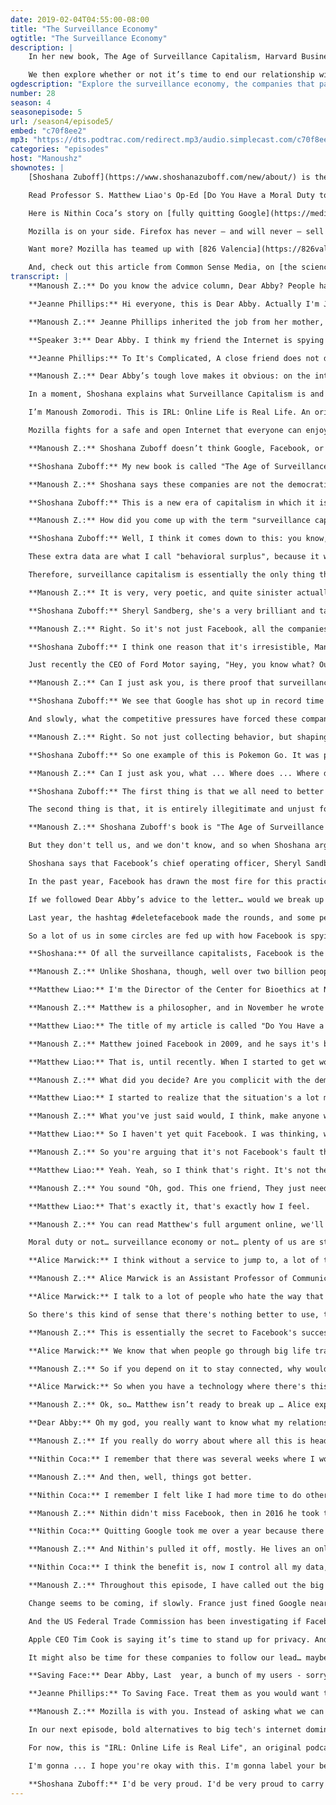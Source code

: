 ```yaml
---
date: 2019-02-04T04:55:00-08:00
title: "The Surveillance Economy"
ogtitle: "The Surveillance Economy"
description: |
    In her new book, The Age of Surveillance Capitalism, Harvard Business School’s [Shoshana Zuboff](https://twitter.com/shoshanazuboff/) argues that tech companies — like Google and Facebook — collect so much personal data for profit, that they’re changing the fundamentals of our economy and way of life. And now these companies are learning to shape our behavior to better serve their business goals. Shoshana joins [Manoush Zomorodi](https://twitter.com/manoushz/) to explain what this all means for us.

    We then explore whether or not it’s time to end our relationship with corporate spies. OG advice columnist [Dear Abby](https://twitter.com/dearabby/) gives us some tips to start with. We chat with philosopher [S. Matthew Liao](https://twitter.com/smatthewliao/). He asks if we have a moral duty to quit Facebook. [Alice Marwick](https://twitter.com/alicetiara/) explains why most people won’t leave the social network. And journalist [Nithin Coca](https://twitter.com/excinit/) tells us what it was like for him to quit both Facebook and Google. Spoiler alert: it wasn’t easy, but he has no regrets.
ogdescription: "Explore the surveillance economy, the companies that participate in it, and its impact on you."
number: 28
season: 4
seasonepisode: 5
url: /season4/episode5/
embed: "c70f8ee2"
mp3: "https://dts.podtrac.com/redirect.mp3/audio.simplecast.com/c70f8ee2.mp3"
categories: "episodes"
host: "Manoushz"
shownotes: |
    [Shoshana Zuboff](https://www.shoshanazuboff.com/new/about/) is the author of [The Age of Surveillance Capitalism](https://www.amazon.com/Age-Surveillance-Capitalism-Future-Frontier/dp/1610395697/).

    Read Professor S. Matthew Liao's Op-Ed [Do You Have a Moral Duty to Leave Facebook?](https://www.nytimes.com/2018/11/24/opinion/sunday/facebook-immoral.html/) in the New York Times.

    Here is Nithin Coca’s story on [fully quitting Google](https://medium.com/s/story/how-i-fully-quit-google-and-you-can-too-4c2f3f85793a/).

    Mozilla is on your side. Firefox has never — and will never — sell your data. And, we make things that give you more control over your life online. If you love Facebook but hate their data collection practices, reduce what they can track about you. Try Firefox’s [Facebook Container extension](https://www.mozilla.org/firefox/facebookcontainer/), which makes it harder for Facebook to track you on the web outside of Facebook.

    Want more? Mozilla has teamed up with [826 Valencia](https://826valencia.org/) to bring you perspectives written by students on IRL topics this season. Gisele C. from [De Marillac Academy](https://demarillac.org/) wrote this piece on [the importance of diversity in tech](https://blog.mozilla.org/internetcitizen/2019/02/03/whose-internet-our-internet/).

    And, check out this article from Common Sense Media, on [the science behind kids’ tech obsessions](https://blog.mozilla.org/internetcitizen/2019/02/03/the-sneaky-science-behind-your-kids-tech-obsessions/).
transcript: |
    **Manoush Z.:** Do you know the advice column, Dear Abby? People have spilled their guts to this namesake newspaper advice columnist since 1956. Millions of people have enjoyed reading the sharing of secrets and confessions, and the no-nonsense advice Abby offers in return.

    **Jeanne Phillips:** Hi everyone, this is Dear Abby. Actually I'm Jeanne Phillips, but I'm better known as Dear Abby.

    **Manoush Z.:** Jeanne Phillips inherited the job from her mother, Pauline Phillips. We reached out to Jeanne, or Abby, because because we could use some relationship advice ourselves. It’s about our relationship with this friend we spend most of our time with: the Internet. Maybe this is a friend we can longer trust?

    **Speaker 3:** Dear Abby. I think my friend the Internet is spying on me. I share everything with her. She knows what I like and don’t like. What I buy and where I shop. Where I’ve been and where I want to go. Who I might vote for and what issues I believe in. Everything. It turns out, my friend the Internet is taking my information and sharing it with other friends. They even pay her for it! It sucks because she is a huge part of my life. But it’s like she’s spying on me! What do I do? Signed, it’s Complicated.

    **Jeanne Phillips:** To It's Complicated, A close friend does not disclose the private chats that you're having. You can't trust a person like this. You can't take back what's out there. A person who mistreats you isn't a friend. Somebody who uses you is not a friend. In the future, be careful what you reveal to this so-called friend, who doesn't seem like much a friend to me at all.

    **Manoush Z.:** Dear Abby’s tough love makes it obvious: on the internet, we let tech companies get away with more bad behavior than we’d ever let our real life friends get away with. The Big Tech companies especially - like Google, Facebook, Amazon and so on.And the relationships we all have with these companies have fueled an entire digital economy. An economy where companies watch everything we say and do, and then turn that knowledge into profit. This online data economy is so pervasive - and so lucrative - that author Shoshana Zuboff has coined a new word for it: Surveillance Capitalism.

    In a moment, Shoshana explains what Surveillance Capitalism is and how it is shaping, and modifying our online and offline behavior. And then, we’ll explore if we should cut ties with these companies… or if we even could cut those ties if we wanted to.

    I’m Manoush Zomorodi. This is IRL: Online Life is Real Life. An original podcast from Mozilla.

    Mozilla fights for a safe and open Internet that everyone can enjoy. You can support that mission, by trying out the Firefox browser. Firefox never sells your data. Download it at firefox dot com.

    **Manoush Z.:** Shoshana Zuboff doesn’t think Google, Facebook, or the others are our friends. She believes the online world they’ve created doesn’t leave much room for pleasantries. I mean, it’s right there in the title of her book.

    **Shoshana Zuboff:** My new book is called "The Age of Surveillance Capitalism: The Fight for a Human Future at the New Frontier of Power".

    **Manoush Z.:** Shoshana says these companies are not the democratizing and empowering tools they claim to be. And surveillance capitalism is spreading across our entire economy. A market economy where our private lives are what’s for sale.

    **Shoshana Zuboff:** This is a new era of capitalism in which it is now private, human experience that lives outside the marketplace, that has been unilaterally claimed for the market, dragged into the market, renamed as "behavioral data", and now traded and exchanged in a new kind of marketplace that is founded and operated by surveillance capitalism.

    **Manoush Z.:** How did you come up with the term "surveillance capitalism"?

    **Shoshana Zuboff:** Well, I think it comes down to this: you know, reading early documents, and listening to many early speeches, and reading some of the early patents, and at this point I'm talking largely about Google, right at the beginning here. Once they discovered that they could extract more behavioral data than they needed to improve, for example, their search products and services, this extra data, that was just at that point sort of stuffed into their data logs, sitting on their servers and not being used, and through a series of events they realized that they could use those data to predict who was most likely to click on which ad.

    These extra data are what I call "behavioral surplus", because it was more than they needed just to improve their products and services. Their desire to hunt and capture these behavioral surplus data was so intense, because it was going to finally be the road that cracked the code to how to monetize this young internet business. So their desire for these data was so intense that they began to explicitly formulate the idea that they were willing to hunt and capture that data while bypassing the user's awareness.

    Therefore, surveillance capitalism is essentially the only thing that you can call it, because it represents the social reality, as well as the economic imperative.

    **Manoush Z.:** It is very, very poetic, and quite sinister actually, when you describe it. Can we make clear how Facebook fits into surveillance capitalism?

    **Shoshana Zuboff:** Sheryl Sandberg, she's a very brilliant and talented woman, and she was an extremely successful executive at Google, where she was involved in these very early phases of developing the logic of surveillance capitalism. In my book I describe Sheryl Sandberg as the "Typhoid Mary" of surveillance capitalism, because she's really the one who began the process of dispersing ... bringing the germs from one institution to another, where it gradually began to infect all internet businesses, all start-ups, all apps, all developers, and then as we now know, has moved out from Silicon Valley across the entire economy, really to found a new surveillance-based economic order.

    **Manoush Z.:** Right. So it's not just Facebook, all the companies ... majority of the companies, are part of this surveillance capitalism. Why is it so irresistible, Shoshana?

    **Shoshana Zuboff:** I think one reason that it's irresistible, Manoush, is that in our globalized economy where prices have been driven down to the lowest common denominator, and people can shop online and easily find the lowest price, everyone in our very modern economy is chasing margins. We've had relatively low inflation, and so now this data surplus, this behavioral surplus, which we can sell into these new markets that trade explicitly in bets on the future of human behavior, I call these "behavioral futures markets", now we see these same behavioral futures markets thriving in the retail sector, and the insurance sector, and the healthcare sector, in the entertainment sector, in the automotive sector.

    Just recently the CEO of Ford Motor saying, "Hey, you know what? Our vehicles really are surveillance operations. We have hundreds and hundreds of thousands of people in our vehicles, we can collect so much data about their behavior, and then we can monetize that data." So maybe that should be Ford's new business.

    **Manoush Z.:** Can I just ask you, is there proof that surveillance capitalism does indeed work, that it increases the margins of these companies who are doing the ad targeting, or selling their wares based on the information they're getting from the big tech companies?

    **Shoshana Zuboff:** We see that Google has shot up in record time in market capitalization, Facebook has followed that same path. Amazon, a ruthless capitalist, but for many years not a surveillance capitalist, but now we see with its Alexa and this whole push toward ubiquitous sensing and recording and so forth, with it's personalization effort, it has now swerved into the surveillance capitalist domain. And as these companies move into this domain, we see their bottom line, their revenues and their profit, are increasing.

    And slowly, what the competitive pressures have forced these companies to realize, is that the most predictive data of all is the data that comes from my actually intervening in your behavior and shaping it toward those courses of action that are going to be most profitable for me because they're most profitable for my business customers.

    **Manoush Z.:** Right. So not just collecting behavior, but shaping behavior.

    **Shoshana Zuboff:** So one example of this is Pokemon Go. It was peddled to us as all fun and games for the family, out having an adventure in the city or across the parks of your suburban town. But in fact Pokemon Go was, as I argue, was a kind of experiment in population scale behavior modification for the purposes of serving ... the company behind Pokemon Go is called Niantic Labs ... for serving Niantic Labs' behavioral futures markets. Where it had restaurants and retailers and bars and pizza joints that paid to play. They said, "Yeah, we'll have a Pokemon gym in our place, and you herd people to my bar, to my restaurant, to my establishment, and I'll pay you per visit."

    **Manoush Z.:** Can I just ask you, what ... Where does ... Where do we ... Let's say someone's like, "Pokemon Go, that's annoying. But it's really fun, and I get outside and I run around, and it's a great time." How do you recommend people sort of weigh the enjoyment or convenience that they get out of these services, versus the huge trade-offs that you have outlined?

    **Shoshana Zuboff:** The first thing is that we all need to better grasp what the trade-offs really are, because once you learn how to modify human behavior at scale, we're talking about a kind of power now invested in these private companies. This is a really big deal, because it bodes for a future kind of society that I don't think any of us would choose, because it's a deeply anti-democratic kind of future that we're on the road to here.

    The second thing is that, it is entirely illegitimate and unjust for individuals to have to bare the brunt of this situation. What has been created under the regime of surveillance capitalism is a situation where our means of social participation have been conflated with the means through which surveillance capitalists collect their data and seek to modify our behavior, we are simply the source of raw material for a vibrant dynamic market process that serves others and does not serve us. This is a deep pathological injustice, a new source of inequality, that is now institutionalized in our societies, that we don't really know anything about, and this is simply not okay.

    **Manoush Z.:** Shoshana Zuboff's book is "The Age of Surveillance Capitalism". And look, if we lived in a world where the big tech companies actually told us what they do with all of our data, where they keep it, how they use it in their algorithms, maybe we wouldn't have to be as worried as Shoshana says. Maybe if we had some transparency, there'd be more of a working relationship that we could have with these companies.

    But they don't tell us, and we don't know, and so when Shoshana argues that big tech companies data mining practices turns people, us, into little more than data points to be manipulated and commodified, well, it rings pretty true, and it doesn't sound so friendly.

    Shoshana says that Facebook’s chief operating officer, Sheryl Sandberg, is the Typhoid Mary of surveillance capitalism. Facebook is a master of this new economy.

    In the past year, Facebook has drawn the most fire for this practice. The spread of propaganda and misinformation on the platform? The Cambridge Analytica scandal? And how that     may have influenced an election? All thesE     controversies, and the others, it’s all a result of how Surveillance Economy mines and sells our data.

    If we followed Dear Abby’s advice to the letter… would we break up with Facebook for being an untrustworthy friend? The New York Times wrote that Facebook feels like, quote, and     I love this quote, “a cheating romantic partner who was caught betraying us and apologized — only to be caught again weeks later.”

    Last year, the hashtag #deletefacebook made the rounds, and some people did that very thing. They quit Facebook. And for a moment there, the blowback even cost the company money.     $37 billion dollars of its market value.

    So a lot of us in some circles are fed up with how Facebook is spying on us and adding us into the behavioral data market that Shoshana described. It won’t         surprise you to learn that she is not on Facebook:

    **Shoshana:** Of all the surveillance capitalists, Facebook is the most intimate. I have     never     had an account on Facebook. I don't operate on Facebook. I caution all those who are close to me, friends and family, to do the same, but I     also recognize that that's not a viable solution for many people.

    **Manoush Z.:** Unlike Shoshana, though, well over two billion people are still on the     platform. The company still rakes in billions in earnings every quarter. Users don’t seem ready or willing to leave. So why not? Matthew Liao has been wrestling with that question.

    **Matthew Liao:** I'm the Director of the Center for Bioethics at New York University.

    **Manoush Z.:** Matthew is a philosopher, and in November he wrote an article asking if users should quit Facebook.

    **Matthew Liao:** The title of my article is called "Do You Have a Moral Duty to Leave Facebook?".

    **Manoush Z.:** Matthew joined Facebook in 2009, and he says it's been useful for him both professionally and personally. He's always felt pretty good about it.

    **Matthew Liao:** That is, until recently. When I started to get worried about it, when I learned that ... it was about the Cambridge Analytica and how Facebook might have been involved in being used to influence a political election, and that got me worried about my complicity, like whether I am contributing to that too, the demise of democracy.

    **Manoush Z.:** What did you decide? Are you complicit with the demise of democracy?

    **Matthew Liao:** I started to realize that the situation's a lot more complex. As I learned about how Facebook was involved in being used to perpetrate genocide in Myanmar, or the hate crimes, and also the fake news that's rampant on social media generally.

    **Manoush Z.:** What you've just said would, I think, make anyone want to quit Facebook. Does this mean that you have quit Facebook?

    **Matthew Liao:** So I haven't yet quit Facebook. I was thinking, what would Facebook have to do for me to quit it? It seems that Facebook didn't know that Cambridge Analytica was using the data to try to influence a political election, I think they were just a bit too loose with their regulations regarding data privacy, but they weren't intentionally trying to influence the election.

    **Manoush Z.:** So you're arguing that it's not Facebook's fault that Facebook has been used for the kind of stuff that you just described?

    **Matthew Liao:** Yeah. Yeah, so I think that's right. It's not their fault directly, but given that it's sort of taking place on their platform I do think that they have a responsibility. At the same time, I am giving Facebook the benefit of the doubt, and partly the reason is that there are about 2 billion users on Facebook at the moment, and I think we just ... we've never had a technology with that many users, so I can see from their perspective that try as they might they ... it's just very hard for them to be everywhere.

    **Manoush Z.:** You sound "Oh, god. This one friend, They just need to get their act together or else I cannot hang out with them anymore."

    **Matthew Liao:** That's exactly it, that's exactly how I feel.

    **Manoush Z.:** You can read Matthew's full argument online, we'll put a link to it in the show notes to this episode at irlpodcast.org.

    Moral duty or not… surveillance economy or not… plenty of us are sticking with Facebook for now.

    **Alice Marwick:** I think without a service to jump to, a lot of the current users are not going to give up the benefits that it provides.

    **Manoush Z.:** Alice Marwick is an Assistant Professor of Communication at the University of North Carolina at Chapel Hill.

    **Alice Marwick:** I talk to a lot of people who hate the way that Facebook targets advertising, and they feel that Facebook knows things about them that they don't necessarily want Facebook to know. But at the same time, they ... a lot of people feel that they're addicted to Facebook, or that they need to check Facebook every day or they are going to miss out on what their friends and family are doing.

    So there's this kind of sense that there's nothing better to use, they're stuck using it, all their friends use it.

    **Manoush Z.:** This is essentially the secret to Facebook's success. If you love it, it can feel irreplaceable.

    **Alice Marwick:** We know that when people go through big life transitions, like when they have a baby for example or when they retire, they often need a lot of social support during those time periods, and Facebook is often where people who don't necessarily have a lot of other social support in their day-to-day life can go to get that.

    **Manoush Z.:** So if you depend on it to stay connected, why would you let that go?

    **Alice Marwick:** So when you have a technology where there's this benefit to you right in front of you, and the harms are this ... kind of negligible, I don't really know what this is, that is a trade-off that most people aren't gonna make. Only the most vocipherous privacy advocates, and not even all of them, are going to opt out of using a technology simply because it violates privacy.

    **Manoush Z.:** Ok, so… Matthew isn’t ready to break up … Alice explains why     a lot of people will never quit. Even Dear Abby admits she’s hooked!

    **Dear Abby:** Oh my god, you really want to know what my relationship with Facebook is? I spend too much time on it. It's the darndest thing. I start looking at the feed that I'm getting, and it's on and on and on and all of a sudden an hour has gone by and I'm going, "What happened?"

    **Manoush Z.:** If you really do worry about where all this is headed, and you want to minimize your part in this game, you can opt out. People have been known to quit Facebook and go on living happy lives. Freelance journalist Nithin Coca did so many years ago. He opted out of the surveillance economy - at least, as much as he could. He admits it was hard. At first.

    **Nithin Coca:** I remember that there was several weeks where I would reflexively type in Facebook on my browser without even thinking about it, and then the page would show up, I'd be like, "Oh, yeah. I don't have an account anymore."

    **Manoush Z.:** And then, well, things got better.

    **Nithin Coca:** I remember I felt like I had more time to do other things online that I didn't before, because Facebook did take up so much time. I felt like the communication that I was having with my close friends was like a lot better, and more meaningful and more in person than it was before. There was definitely some people that were not inviting me to events, and there were some ... I felt like I had less idea what was going on socially in graduate school. I didn't know who was seeing who, I didn't have the same level of access to gossip as before, but actually that was ... I found that I don't really need that.

    **Manoush Z.:** Nithin didn't miss Facebook, then in 2016 he took things a step further. He tried to quit Google.

    **Nithin Coca:** Quitting Google took me over a year because there's just so many different Google services I was using, and I had to find alternatives for every single service and like move my information over from those different services to an alternative. It was far, far more challenging than Facebook ever was and required, I can't imagine, how many hours of just testing and trying different tools, and just trying to find a ... figure out ways to move information.

    **Manoush Z.:** And Nithin's pulled it off, mostly. He lives an online life without the biggest social media site, and without the biggest internet services company. He is proof that if you really wanna quit, it is possible.

    **Nithin Coca:** I think the benefit is, now I control all my data, I know where all my information is. I've been able to learn a lot about how challenging it is for these other alternatives to compete with Google because they have such huge market share, and it kinda shows how the internet is no longer this open space for people to develop different tools and ideas, it's really being monopolized by a few big giants.

    **Manoush Z.:** Throughout this episode, I have called out the big tech companies, and Facebook in particular, for their data practices. Why? Well because they're the biggest, but the surveillance economy as Shoshana Zuboff calls it, it spreads wider than that. For more on how our data trail is harvested, go back to the first episode of this season. The episode is called "Checking Out Online Shopping", it's a good one. That's where you can hear about how brick and mortar stores, offline stores, are actually also playing the data game.

    Change seems to be coming, if slowly. France just fined Google nearly $57 million US dollars for violating Europe’s sweeping privacy law, the GDPR. Chump change for Google, but it’s also a warning.

    And the US Federal Trade Commission has been investigating if Facebook has broken privacy rules. So, on the regulatory front, it’s looking like companies may start to pay - literally - for their rampant collection and usage of our data.

    Apple CEO Tim Cook is saying it’s time to stand up for privacy. And, of course, he’s saying that because it’s good for Apple’s core business. But it’s also true. It is time to stand up for privacy.

    It might also be time for these companies to follow our lead… maybe reach out to Dear Abby for advice on how to they can do better.

    **Saving Face:** Dear Abby, Last  year, a bunch of my users - sorry, uh, “friends” - confronted me. They accused me of taking their personal information and sharing it with strangers for my own personal gain. I’ve admitted that I’ve made mistakes. I said I’m sorry many many many many times. How can I prove to them that I can be a good friend? Signed, Saving Face

    **Jeanne Phillips:** To Saving Face. Treat them as you would want to be treated. Let your actions from now on speak for themselves. That's how you'll be judged.

    **Manoush Z.:** Mozilla is with you. Instead of asking what we can do with technology, their asking what we should do with tech. Their Firefox browser is safe, includes private browsing and tracking protection. You can also install an extension called "Facebook Container", it can limit some of the data Facebook collects about you, and even reduce micro targeting. Get it for free at mozilla.org/firefox/facebookcontainer, or just find the link in the show notes.

    In our next episode, bold alternatives to big tech's internet dominance. We're checking out the decentralized web, which I promise you, is way more interesting than it sounds. We're gonna find out if, as it's proponents say, it really is the future of a more secure internet, one that gives you control over your data and your life.

    For now, this is "IRL: Online Life is Real Life", an original podcast from Mozilla. I'm Manoush Zomorodi.

    I'm gonna ... I hope you're okay with this. I'm gonna label your behavior as "Leader of the Rebellion."

    **Shoshana Zuboff:** I'd be very proud. I'd be very proud to carry that banner, Manoush.
---
```

